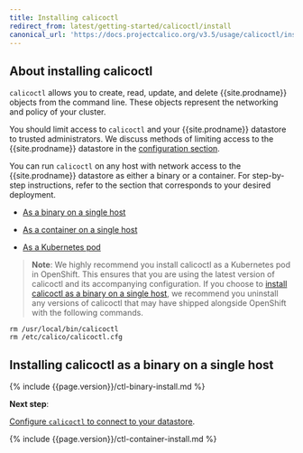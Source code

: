 ```yaml
---
title: Installing calicoctl
redirect_from: latest/getting-started/calicoctl/install
canonical_url: 'https://docs.projectcalico.org/v3.5/usage/calicoctl/install'
---
```


## About installing calicoctl

`calicoctl` allows you to create, read, update, and delete {{site.prodname}} objects
from the command line. These objects represent the networking and policy
of your cluster.

You should limit access to `calicoctl` and your {{site.prodname}} datastore to
trusted administrators. We discuss methods of limiting access to the
{{site.prodname}} datastore in the [configuration section](/{{page.version}}/usage/calicoctl/configure/).

You can run `calicoctl` on any host with network access to the
{{site.prodname}} datastore as either a binary or a container.
For step-by-step instructions, refer to the section that
corresponds to your desired deployment.

- [As a binary on a single host](#installing-calicoctl-as-a-binary-on-a-single-host)

- [As a container on a single host](#installing-calicoctl-as-a-container-on-a-single-host)

- [As a Kubernetes pod](#installing-calicoctl-as-a-kubernetes-pod)

> **Note**: We highly recommend you install calicoctl as a Kubernetes pod in OpenShift.
This ensures that you are using the latest version of calicoctl and its accompanying configuration.
If you choose to [install calicoctl as a binary on a single host](#installing-calicoctl-as-a-binary-on-a-single-host),
we recommend you uninstall any versions of calicoctl that may have shipped alongside OpenShift with the following commands.

```
rm /usr/local/bin/calicoctl
rm /etc/calico/calicoctl.cfg
```

## Installing calicoctl as a binary on a single host

{% include {{page.version}}/ctl-binary-install.md %}

**Next step**:

[Configure `calicoctl` to connect to your datastore](configure).

{% include {{page.version}}/ctl-container-install.md %}
